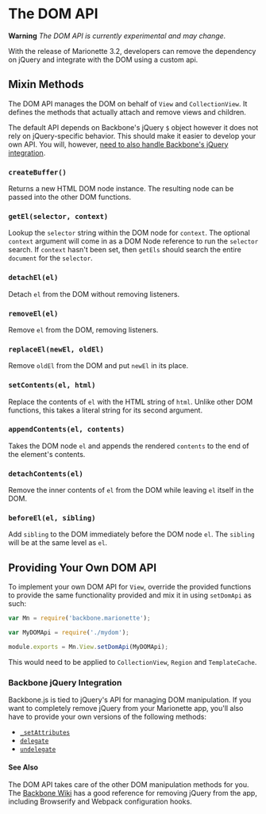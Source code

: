 # The DOM API

**Warning** *The DOM API is currently experimental and may change.*

With the release of Marionette 3.2, developers can remove the dependency on
jQuery and integrate with the DOM using a custom api.

## Mixin Methods

The DOM API manages the DOM on behalf of `View` and `CollectionView`. It
defines the methods that actually attach and remove views and children.

The default API depends on Backbone's jQuery `$` object however it does not
rely on jQuery-specific behavior. This should make it easier to develop your own
API. You will, however, [need to also handle Backbone's jQuery integration](#backbone-jquery-integration).

### `createBuffer()`

Returns a new HTML DOM node instance. The resulting node can be passed into the
other DOM functions.

### `getEl(selector, context)`

Lookup the `selector` string within the DOM node for `context`. The optional
`context` argument will come in as a DOM Node reference to run the `selector`
search. If `context` hasn't been set, then `getEls` should search the entire
`document` for the `selector`.

### `detachEl(el)`

Detach `el` from the DOM without removing listeners.

### `removeEl(el)`

Remove `el` from the DOM, removing listeners.

### `replaceEl(newEl, oldEl)`

Remove `oldEl` from the DOM and put `newEl` in its place.

### `setContents(el, html)`

Replace the contents of `el` with the HTML string of `html`. Unlike other DOM
functions, this takes a literal string for its second argument.

### `appendContents(el, contents)`

Takes the DOM node `el` and appends the rendered `contents` to the end of the
element's contents.

### `detachContents(el)`

Remove the inner contents of `el` from the DOM while leaving `el` itself in the
DOM.

### `beforeEl(el, sibling)`

Add `sibling` to the DOM immediately before the DOM node `el`. The `sibling`
will be at the same level as `el`.

## Providing Your Own DOM API

To implement your own DOM API for `View`, override the provided functions to
provide the same functionality provided and mix it in using `setDomApi` as such:

```js
var Mn = require('backbone.marionette');

var MyDOMApi = require('./mydom');

module.exports = Mn.View.setDomApi(MyDOMApi);
```

This would need to be applied to `CollectionView`, `Region` and `TemplateCache`.

### Backbone jQuery Integration

Backbone.js is tied to jQuery's API for managing DOM manipulation. If you want
to completely remove jQuery from your Marionette app, you'll also have to
provide your own versions of the following methods:

* [`_setAttributes`](http://backbonejs.org/docs/backbone.html#section-170)
* [`delegate`](http://backbonejs.org/docs/backbone.html#section-165)
* [`undelegate`](http://backbonejs.org/docs/backbone.html#section-167)

#### See Also

The DOM API takes care of the other DOM manipulation methods for you. The
[Backbone Wiki](https://github.com/jashkenas/backbone/wiki/using-backbone-without-jquery)
has a good reference for removing jQuery from the app, including Browserify and
Webpack configuration hooks.
